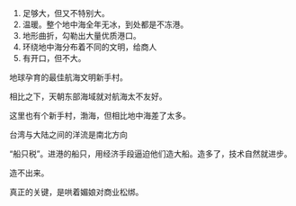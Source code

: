 

1. 足够大，但又不特别大。
2. 温暖。整个地中海全年无冰，到处都是不冻港。
3. 地形曲折，勾勒出大量优质港口。
4. 环绕地中海分布着不同的文明，给商人
5. 有开口，但不大。

地球孕育的最佳航海文明新手村。

相比之下，天朝东部海域就对航海太不友好。

这里也有个新手村，渤海，但相比地中海差了太多。

台湾与大陆之间的洋流是南北方向

“船只税”。进港的船只，用经济手段逼迫他们造大船。造多了，技术自然就进步。

造不出来。

真正的关键，是哄着媚娘对商业松绑。

